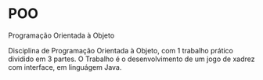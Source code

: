 # POO
Programação Orientada à Objeto

Disciplina de Programação Orientada à Objeto, com 1 trabalho prático dividido em 3 partes.
O Trabalho é o desenvolvimento de um jogo de xadrez com interface, em linguágem Java.
